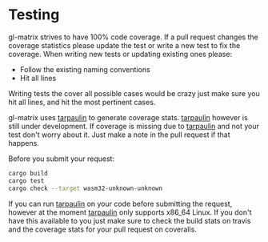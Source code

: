 # Testing 

gl-matrix strives to have 100% code coverage. If a pull request changes 
the coverage statistics please update the test or write a new test to fix the
coverage. When writing new tests or updating existing ones please: 

- Follow the existing naming conventions 
- Hit all lines 

Writing tests the cover all possible cases would be crazy just make 
sure you hit all lines, and hit the most pertinent cases. 

gl-matrix uses [tarpaulin](https://github.com/xd009642/tarpaulin) to 
generate coverage stats. [tarpaulin](https://github.com/xd009642/tarpaulin) however
is still under development. If coverage is missing due to [tarpaulin](https://github.com/xd009642/tarpaulin) 
and not your test don't worry about it. Just make a note in the pull request if that happens.

Before you submit your request: 

```bash
cargo build
cargo test 
cargo check --target wasm32-unknown-unknown
```

If you can run [tarpaulin](https://github.com/xd009642/tarpaulin) on your 
code before submitting the request, however at the moment [tarpaulin](https://github.com/xd009642/tarpaulin) 
only supports x86_64 Linux. If you don't have this available to you just make sure to check the build stats
on travis and the coverage stats for your pull request on coveralls. 
